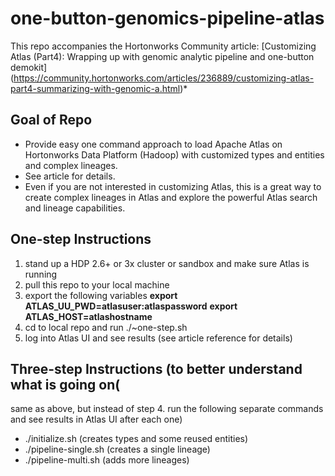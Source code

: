 # one-button-genomics-pipeline-atlas

This repo accompanies the Hortonworks Community article: [Customizing Atlas (Part4): Wrapping up with genomic analytic pipeline and one-button demokit] (https://community.hortonworks.com/articles/236889/customizing-atlas-part4-summarizing-with-genomic-a.html)*

## Goal of Repo
* Provide easy one command approach to load Apache Atlas on Hortonworks Data Platform (Hadoop) with customized types and entities and complex lineages.
* See article for details.  
* Even if you are not interested in customizing Atlas, this is a great way to create complex lineages in Atlas and explore the powerful Atlas search and lineage capabilities.

## One-step Instructions
1. stand up a HDP 2.6+ or 3x cluster or sandbox and make sure Atlas is running
1. pull this repo to your local machine
1. export the following variables
  **export ATLAS_UU_PWD=atlasuser:atlaspassword**
  **export ATLAS_HOST=atlashostname**
1. cd to local repo and run ./~one-step.sh
1. log into Atlas UI and see results (see article reference for details)
  
## Three-step Instructions (to better understand what is going on(
same as above, but instead of step 4. run the following separate commands and see results in Atlas UI after each one)
* ./initialize.sh (creates types and some reused entities)
* ./pipeline-single.sh (creates a single lineage)
* ./pipeline-multi.sh (adds more lineages)



